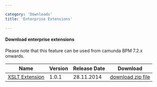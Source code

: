 ```yaml
---

category: 'Downloads'
title: 'Enterprise Extensions'

---
```


#### Download enterprise extensions

<div class="alert alert-warning">
  <p>
    Please note that this feature can be used from camunda BPM 7.2.x onwards.
  </p>
</div>

<table class="table">
  <thead>
    <tr>
      <th class="col-md-2">Name</th>
      <th class="col-md-2">Version</th>
      <th class="col-md-2">Release Date</th>
      <th class="col-md-2">Download</th>
    </tr>
  </thead>
  <tbody>
  <tr class="well">
      <td><a href="ref:/guides/user-guide/#process-engine-templating-using-xslt-as-template-engine">XSLT Extension</a></td>
      <td>1.0.1</td>
      <td>28.11.2014</td>
      <td>
        <a class="btn btn-sm btn-default" href="http://camunda.org/enterprise-release/camunda-bpm/extensions/xslt/1.0.1/camunda-bpm-ee-xslt-extension-1.0.1.zip">download zip file</a>
      </td>
    </tr>
  </tbody>
</table>
